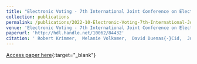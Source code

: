 ```yaml
---
title: "Electronic Voting - 7th International Joint Conference on Electronic Voting (E-Vote-ID 2022)"
collection: publications
permalink: /publications/2022-10-Electronic-Voting-7th-International-Joint-Conference-on-Electronic-Voting-E-Vote-ID-2022
venue: 'Electronic Voting - 7th International Joint Conference on Electronic Voting (E-Vote-ID 2022)'
paperurl: 'http://hdl.handle.net/10062/84432'
citation: ' Robert Krimmer,  Melanie Volkamer,  David Duenas{-}Cid,  Jurlind Budurushi,  Micha Germann,  Stéphane Glondu,  Thomas Hofer,  Iuliia Krivonosova,  Beata Martin-Rozumilowicz,  Peter Rønne,  Marie-Laure Zollinger, &quot;Electronic Voting - 7th International Joint Conference on Electronic Voting (E-Vote-ID 2022).&quot; Electronic Voting - 7th International Joint Conference on Electronic Voting (E-Vote-ID 2022)'
---
```

[Access paper here](http://hdl.handle.net/10062/84432){:target="_blank"}
